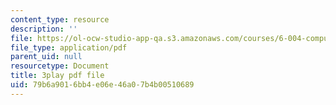 ```yaml
---
content_type: resource
description: ''
file: https://ol-ocw-studio-app-qa.s3.amazonaws.com/courses/6-004-computation-structures-spring-2017/79b6a9016bb4e06e46a07b4b00510689_3LQUrpSADx8.pdf
file_type: application/pdf
parent_uid: null
resourcetype: Document
title: 3play pdf file
uid: 79b6a901-6bb4-e06e-46a0-7b4b00510689
---
```

